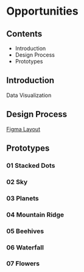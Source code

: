 # Opportunities

## Contents

- Introduction
- Design Process
- Prototypes

## Introduction

Data Visualization

## Design Process

[Figma Layout](https://www.figma.com/file/7M2e54IB8ZEo4mFqgUJdXz/Opportunities?node-id=0%3A1 "DESIGN PROCESS")

## Prototypes

### 01 Stacked Dots

### 02 Sky

### 03 Planets

### 04 Mountain Ridge

### 05 Beehives

### 06 Waterfall

### 07 Flowers

